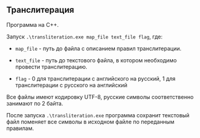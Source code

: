 ## Транслитерация

Программа на C++.

Запуск `.\transliteration.exe map_file text_file flag`, где:
  * `map_file` - путь до файла с описанием правил транслитерации.
    
  * `text_file` - путь до текстового файла, в котором необходимо провести транслитерацию.
  * `flag` - 0 для транслитерации с английского на русский, 1 для транслитерации с русского на английский

Все файлы имеют кодировку UTF-8, русские символы соответственно занимают по 2 байта.

После запуска `.\transliteration.exe` программа сохранит текстовый файл поменяет
все символы в исходном файле по переданным правилам.